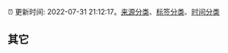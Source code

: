 :alarm_clock: 更新时间: 2022-07-31 21:12:17。[来源分类](../README.md)、[标签分类](../TAGS.md)、[时间分类](../TIMELINE.md)

## 其它



